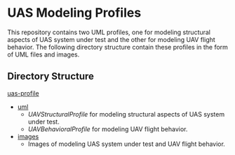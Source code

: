 # UAS Modeling Profiles
This repository contains two UML profiles, one for modeling structural aspects of UAS system under test and the other for modeling UAV flight behavior. The following directory structure contain these profiles in the form of UML files and images. 

## Directory Structure

[uas-profile](.uas-profile)
 * [uml](./uml)
   * *UAVStructuralProfile* for modeling structural aspects of UAS system under test.
   * *UAVBehavioralProfile* for modeling UAV flight behavior.
 * [images](./imgs)
   * Images of modeling UAS system under test and UAV flight behavior.

